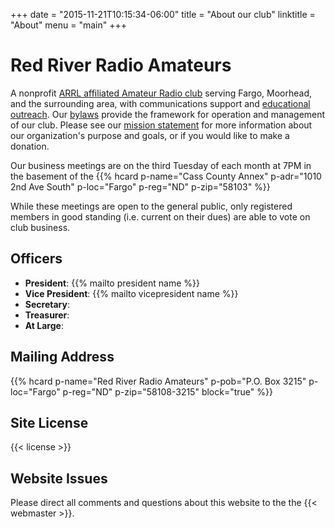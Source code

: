 +++
date = "2015-11-21T10:15:34-06:00"
title = "About our club"
linktitle = "About"
menu = "main"
+++

# Red River Radio Amateurs

A nonprofit
[ARRL affiliated Amateur Radio club](http://www.arrl.org/Groups/view/red-river-radio-amateurs-inc/type:club)
serving Fargo, Moorhead, and the surrounding area, with communications
support and [educational outreach](/categories/education/).
Our [bylaws](/about/bylaws/) provide the framework for operation and
management of our club. Please see
our [mission statement](/about/mission/) for more information about our
organization's purpose and goals, or if you would like to make a donation.

Our business meetings are on the third Tuesday of each month at 7PM in the
basement of the {{% hcard p-name="Cass County Annex" p-adr="1010 2nd Ave South" p-loc="Fargo" p-reg="ND" p-zip="58103" %}}

While these meetings are open to the general public, only registered members
in good standing (i.e. current on their dues) are able to vote on club
business.

## Officers

* **President**: {{% mailto president name %}}
* **Vice President**: {{% mailto vicepresident name %}}
* **Secretary**:
* **Treasurer**:
* **At Large**:

## Mailing Address

{{% hcard p-name="Red River Radio Amateurs" p-pob="P.O. Box 3215"
p-loc="Fargo" p-reg="ND" p-zip="58108-3215" block="true" %}}

<a href="#license"></a>
## Site License

{{< license >}}

## Website Issues

Please direct all comments and questions about this website to the the
{{< webmaster >}}.
